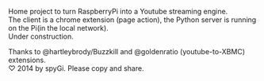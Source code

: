 Home project to turn RaspberryPi into a Youtube streaming engine.  
The client is a chrome extension (page action), the Python server is running on the Pi(in the local network).  
Under construction.

Thanks to @hartleybrody/Buzzkill and @goldenratio (youtube-to-XBMC) extensions.  
♡  2014 by spyGi. Please copy and share.  
